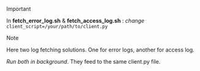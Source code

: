 > [!IMPORTANT]
> In **fetch_error_log.sh**  &  **fetch_access_log.sh** : *change* `client_script=/your/path/to/client.py`

> [!NOTE]
> Here two log fetching solutions. One for error logs, another for access log.
>
> *Run both in background*. They feed to the same client.py file.

